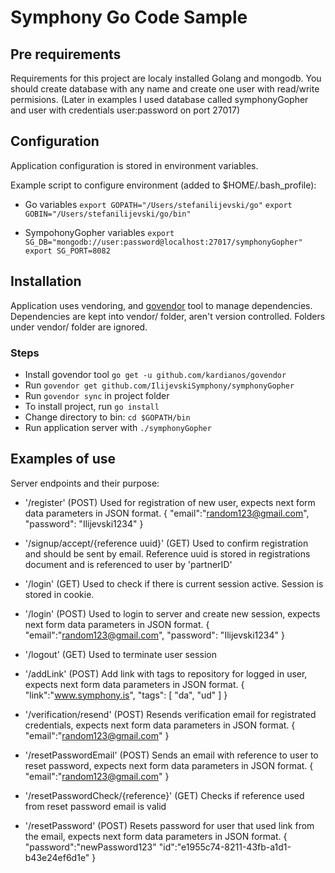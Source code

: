 # Symphony Go Code Sample

## Pre requirements ##
Requirements for this project are localy installed Golang and mongodb.
You should create database with any name and create one user with read/write permisions.
(Later in examples I used database called symphonyGopher and user with credentials user:password on port 27017)

## Configuration ##

Application configuration is stored in environment variables.

Example script to configure environment (added to $HOME/.bash_profile):
- Go variables
`export GOPATH="/Users/stefanilijevski/go"`
`export GOBIN="/Users/stefanilijevski/go/bin"`

- SympohonyGopher variables
`export SG_DB="mongodb://user:password@localhost:27017/symphonyGopher"`
`export SG_PORT=8082`

## Installation ##

Application uses vendoring, and [govendor](https://github.com/kardianos/govendor) tool to manage dependencies.
Dependencies are kept into vendor/ folder, aren't version controlled. Folders under vendor/ folder are ignored.

### Steps ###

- Install govendor tool `go get -u github.com/kardianos/govendor`
- Run `govendor get github.com/IlijevskiSymphony/symphonyGopher`
- Run `govendor sync` in project folder
- To install project, run `go install`
- Change directory to bin: `cd $GOPATH/bin`
- Run application server with `./symphonyGopher`


## Examples of use ##
Server endpoints and their purpose:
- '/register' (POST)
  Used for registration of new user, expects next form data parameters in JSON format.
  {
  	"email":"random123@gmail.com",
  	"password": "Ilijevski1234"
  }

- '/signup/accept/{reference uuid}' (GET)
  Used to confirm registration and should be sent by email. Reference uuid is stored in registrations document and is referenced to user by 'partnerID'

- '/login' (GET)
  Used to check if there is current session active. Session is stored in cookie.

- '/login' (POST)
  Used to login to server and create new session, expects next form data parameters in JSON format.
  {
  	"email":"random123@gmail.com",
  	"password": "Ilijevski1234"
  }

- '/logout' (GET)
  Used to terminate user session

- '/addLink' (POST)
  Add link with tags to repository for logged in user, expects next form data parameters in JSON format.
  {
  	"link":"www.symphony.is",
  	"tags": [
              "da",
              "ud"
            ]
  }

- '/verification/resend' (POST)
  Resends verification email for registrated credentials, expects next form data parameters in JSON format.
  {
    "email":"random123@gmail.com"
  }

- '/resetPasswordEmail' (POST)
  Sends an email with reference to user to reset password, expects next form data parameters in JSON format.
  {
    "email":"random123@gmail.com"
  }

- '/resetPasswordCheck/{reference}' (GET)
  Checks if reference used from reset password email is valid

- '/resetPassword' (POST)
  Resets password for user that used link from the email, expects next form data parameters in JSON format.
  {
    "password":"newPassword123"
    "id":"e1955c74-8211-43fb-a1d1-b43e24ef6d1e"
  }
